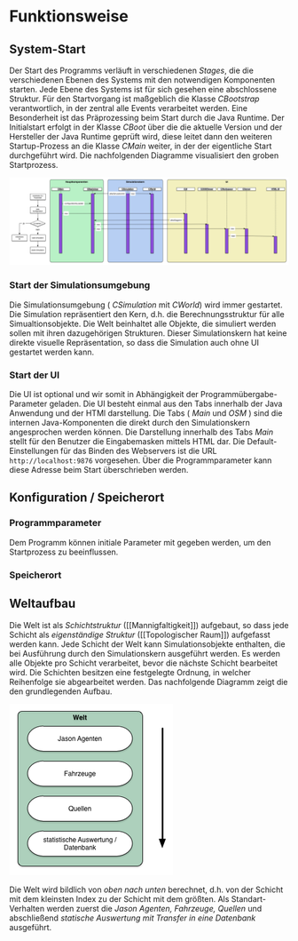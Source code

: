 # Funktionsweise

## System-Start

Der Start des Programms verläuft in verschiedenen _Stages_, die die verschiedenen Ebenen des Systems mit den notwendigen Komponenten starten. Jede Ebene des
Systems ist für sich gesehen eine abschlossene Struktur. Für den Startvorgang ist maßgeblich die Klasse _CBootstrap_ verantwortlich, in der zentral alle
Events verarbeitet werden. Eine Besonderheit ist das Präprozessing beim Start durch die Java Runtime. Der Initialstart erfolgt in der Klasse _CBoot_ über
die die aktuelle Version und der Hersteller der Java Runtime geprüft wird, diese leitet dann den weiteren Startup-Prozess an die Klasse _CMain_ weiter, in
der der eigentliche Start durchgeführt wird. Die nachfolgenden Diagramme visualisiert den groben Startprozess.

![Startup](image/startup-diagramm.png)


### Start der Simulationsumgebung

Die Simulationsumgebung ( _CSimulation_ mit _CWorld_) wird immer gestartet. Die Simulation repräsentiert den Kern, d.h. die Berechnungsstruktur für alle
Simualtionsobjekte. Die Welt beinhaltet alle Objekte, die simuliert werden sollen mit ihren dazugehörigen Strukturen. Dieser Simulationskern hat keine
direkte visuelle Repräsentation, so dass die Simulation auch ohne UI gestartet werden kann. 


### Start der UI

Die UI ist optional und wir somit in Abhängigkeit der Programmübergabe-Parameter geladen. Die UI besteht einmal aus den Tabs innerhalb der Java Anwendung und
der HTMl darstellung. Die Tabs ( _Main_ und _OSM_ ) sind die internen Java-Komponenten die direkt durch den Simulationskern angesprochen werden können. Die
Darstellung innerhalb des Tabs _Main_ stellt für den Benutzer die Eingabemasken mittels HTML dar. Die Default-Einstellungen für das Binden des Webservers
ist die URL ```http://localhost:9876``` vorgesehen. Über die Programmparameter kann diese Adresse beim Start überschrieben werden.


## Konfiguration / Speicherort

### Programmparameter

Dem Programm können initiale Parameter mit gegeben werden, um den Startprozess zu beeinflussen.

### Speicherort



## Weltaufbau

Die Welt ist als _Schichtstruktur_ ([[Mannigfaltigkeit]]) aufgebaut, so dass jede Schicht als _eigenständige Struktur_ ([[Topologischer Raum]]) aufgefasst werden
kann. Jede Schicht der Welt kann Simulationsobjekte enthalten, die bei Ausführung durch den Simulationskern ausgeführt werden. Es werden alle Objekte pro Schicht
verarbeitet, bevor die nächste Schicht bearbeitet wird. Die Schichten besitzen eine festgelegte Ordnung, in welcher Reihenfolge sie abgearbeitet werden. Das nachfolgende
Diagramm zeigt die den grundlegenden Aufbau.

![Weltaufbau](image/welt.png)

Die Welt wird bildlich von _oben nach unten_ berechnet, d.h. von der Schicht mit dem kleinsten Index zu der Schicht mit dem größten. Als Standart-Verhalten werden
zuerst die _Jason Agenten, Fahrzeuge, Quellen_ und abschließend _statische Auswertung mit Transfer in eine Datenbank_ ausgeführt. 


